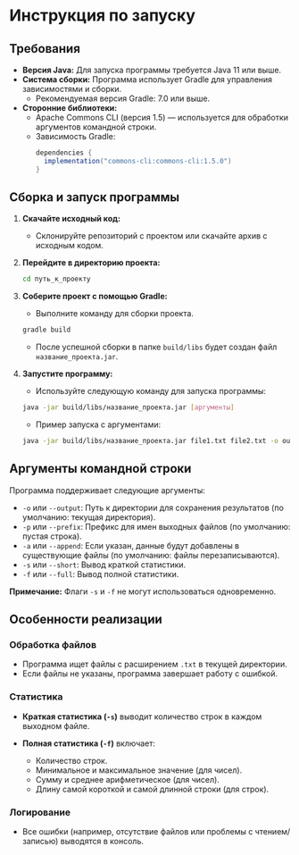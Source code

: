 # Инструкция по запуску

## Требования

*   **Версия Java:** Для запуска программы требуется Java 11 или выше.
*   **Система сборки:** Программа использует Gradle для управления зависимостями и сборки.
    *   Рекомендуемая версия Gradle: 7.0 или выше.
*   **Сторонние библиотеки:**
    *   Apache Commons CLI (версия 1.5) — используется для обработки аргументов командной строки.
    *   Зависимость Gradle:
        ```gradle
        dependencies {
          implementation("commons-cli:commons-cli:1.5.0")
        }
        ```

## Сборка и запуск программы

1.  **Скачайте исходный код:**
    *   Склонируйте репозиторий с проектом или скачайте архив с исходным кодом.

2.  **Перейдите в директорию проекта:**
    ```bash
    cd путь_к_проекту
    ```

3.  **Соберите проект с помощью Gradle:**
    *   Выполните команду для сборки проекта.
    ```bash
    gradle build
    ```
    *   После успешной сборки в папке `build/libs` будет создан файл `название_проекта.jar`.

4.  **Запустите программу:**
    *   Используйте следующую команду для запуска программы:
    ```bash
    java -jar build/libs/название_проекта.jar [аргументы]
    ```
    *   Пример запуска с аргументами:
    ```bash
    java -jar build/libs/название_проекта.jar file1.txt file2.txt -o output/ -p result_ -a -s
    ```

## Аргументы командной строки

Программа поддерживает следующие аргументы:

*   `-o` или `--output`: Путь к директории для сохранения результатов (по умолчанию: текущая директория).
*   `-p` или `--prefix`: Префикс для имен выходных файлов (по умолчанию: пустая строка).
*   `-a` или `--append`: Если указан, данные будут добавлены в существующие файлы (по умолчанию: файлы перезаписываются).
*   `-s` или `--short`: Вывод краткой статистики.
*   `-f` или `--full`: Вывод полной статистики.

**Примечание:** Флаги `-s` и `-f` не могут использоваться одновременно.

## Особенности реализации

### Обработка файлов

*   Программа ищет файлы с расширением `.txt` в текущей директории.
*   Если файлы не указаны, программа завершает работу с ошибкой.

### Статистика

*   **Краткая статистика (`-s`)** выводит количество строк в каждом выходном файле.

*   **Полная статистика (`-f`)** включает:
    *   Количество строк.
    *   Минимальное и максимальное значение (для чисел).
    *   Сумму и среднее арифметическое (для чисел).
    *   Длину самой короткой и самой длинной строки (для строк).

### Логирование

*   Все ошибки (например, отсутствие файлов или проблемы с чтением/записью) выводятся в консоль.
